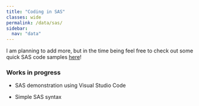 ```yaml
---
title: "Coding in SAS"
classes: wide
permalink: /data/sas/
sidebar:
  nav: "data"
---
```


I am planning to add more, but in the time being feel free to check out some quick SAS code samples [here](https://github.com/AndrewAFerrante/Public_Samples/tree/main/SAS)!

### Works in progress

* SAS demonstration using Visual Studio Code

* Simple SAS syntax
